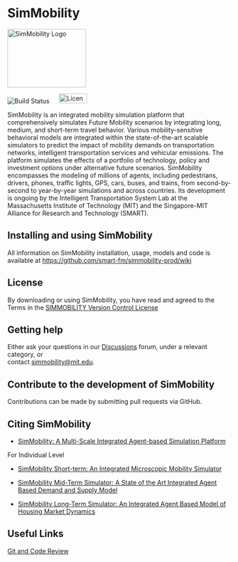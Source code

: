 # SimMobility

<img src="https://github.com/smart-fm/simmobility-prod/wiki/images/SimMobility_logo.jpg" title="SimMobility Logo" width="177" height="131">

<img src="https://img.shields.io/jenkins/s/https/jenkins.qa.ubuntu.com/view/Precise/view/All%20Precise/job/precise-desktop-amd64_default.svg" title="Build Status"> &emsp; <a href="https://github.com/smart-fm/simmobility-prod/blob/master/license.txt"><img src="https://github.com/smart-fm/simmobility-prod/wiki/images/license_logo.png" title="License" width="63" height="22"></a>

SimMobility is an integrated mobility simulation platform that comprehensively simulates Future Mobility scenarios by integrating long, medium, and short-term travel behavior. Various mobility-sensitive behavioral models are integrated within the state-of-the-art scalable simulators to predict the impact of mobility demands on transportation networks, intelligent transportation services and vehicular emissions. The platform simulates the effects of a portfolio of technology, policy and investment options under alternative future scenarios. SimMobility encompasses the modeling of millions of agents, including pedestrians, drivers, phones, traffic lights, GPS, cars, buses, and trains, from second-by-second to year-by-year simulations and across countries. Its development is ongoing by the Intelligent Transportation System Lab at the Massachusetts Institute of Technology (MIT) and the Singapore-MIT Alliance for Research and Technology (SMART).


## Installing and using SimMobility

All information on SimMobility installation, usage, models and code is available at https://github.com/smart-fm/simmobility-prod/wiki

## License

By downloading or using SimMobility, you have read and agreed to the Terms in the <a href="https://github.com/smart-fm/simmobility-prod/blob/master/license.txt" download target="_blank">SIMMOBILITY Version Control License</a>

## Getting help

Either ask your questions in our [Discussions](https://github.com/smart-fm/simmobility-prod/discussions) forum, under a relevant category, or<br>
contact simmobility@mit.edu.

## Contribute to the development of SimMobility
Contributions can be made by submitting pull requests via GitHub.

## Citing SimMobility

* [SimMobility: A Multi-Scale Integrated Agent-based Simulation Platform](https://github.com/kakalibasak/wiki-images/blob/master/SimMobility%20Paper_revised%20version.pdf)

For Individual Level
* [SimMobility Short-term: An Integrated Microscopic Mobility Simulator](https://github.com/kakalibasak/wiki-images/blob/master/2017_TRR_SimMobility%20Short-term.pdf)

* [SimMobility Mid-Term Simulator: A State of the Art Integrated Agent Based Demand and Supply Model](https://github.com/kakalibasak/wiki-images/blob/master/15-3937-%20TRB%20MT%20PAPER.pdf)

* [SimMobility Long-Term Simulator: An Integrated Agent Based Model of Housing Market Dynamics](http://dx.doi.org/10.5198/jtlu.2018.1186)


## Useful Links


[Git and Code Review](https://github.com/smart-fm/simmobility-prod/wiki/Git-and-Code-Review)
